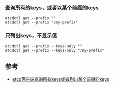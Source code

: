 ### 查询所有的keys，或者以某个前缀的keys

```
etcdctl get --prefix ""
etcdctl get --prefix "/my-prefix"
```

### 只列出keys，不显示值

```
etcdctl get --prefix --keys-only ""
etcdctl get --prefix --keys-only "/my-prefix"
```

## 参考

- [etcd客户端查询所有keys或者列出某个前缀的keys](https://github.com/nange/blog/issues/24)